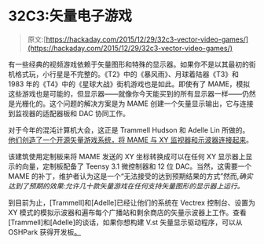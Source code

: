 # 32C3:矢量电子游戏

> 原文:[https://hackaday.com/2015/12/29/32c3-vector-video-games/](https://hackaday.com/2015/12/29/32c3-vector-video-games/)

有一些经典的视频游戏依赖于矢量图形和特殊的显示器。如果你不是以其最初的街机格式玩，小行星是不完整的。《T2》中的《暴风雨》、月球着陆器《T3》和 1983 年的《T4》中的《星球大战》街机游戏也是如此。即使有了 MAME，模拟这些游戏也是可能的，但显示器——就像你今天能买到的所有显示器一样——仍然是光栅化的。这个问题的解决方案是为 MAME 创建一个矢量显示输出，它与连接到监视器的适配器板和 DAC 协同工作。

对于今年的混沌计算机大会，这正是 Trammell Hudson 和 Adelle Lin 所做的。[他们创造了一个开源矢量游戏系统，将 MAME 与 XY 监视器和示波器连接起来](https://media.ccc.de/v/32c3-7238-vector_retrogaming#video)。

该建筑使用定制板来将 MAME 发送的 XY 坐标转换成可以在任何 XY 显示器上显示的向量，定制板配备了 Teensy 3.1 微控制器和 12 位 DAC。当然，这需要一个 MAME 的补丁，维护者认为这是一个“无法接受的达到预期结果的方式”然而,*确实达到了预期的效果:允许几十款矢量游戏在任何支持矢量图形的显示器上运行。*

到目前为止，[Trammell]和[Adelle]已经让他们的系统在 Vectrex 控制台、设置为 XY 模式的模拟示波器和遍布每个广播站和剩余商店的矢量示波器上工作。查看[Trammell]和[Adelle]的谈话，如果你想构建 V.st 矢量显示驱动程序，可以从 OSHPark 获得开发板[。](https://oshpark.com/shared_projects/cDeZXhd8)